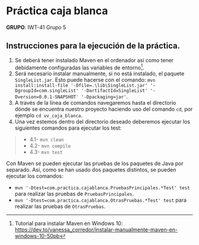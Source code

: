 # Práctica caja blanca 
**GRUPO**: IWT-41 Grupo 5

## Instrucciones para la ejecución de la práctica.

1. Se deberá tener instalado Maven en el ordenador así como tener debidamente configuradas las variables de entorno[^1].
2. Será necesario instalar manualmente, si no está instalado, el paquete `SingleList.jar`. Esto puede hacerse con el comando: `mvn install:install-file '-Dfile=.\lib\SingleList.jar' '-DgroupId=com.singleList' '-DartifactId=SingleList' '-Dversion=0.0.1-SNAPSHOT' '-Dpackaging=jar'`.
3. A través de la línea de comandos navegaremos hasta el directorio dónde se encuentra nuestro proyecto haciendo uso del comando `cd`, por ejemplo `cd vv_caja_blanca`.
4. Una vez estemos dentro del directorio deseado deberemos ejecutar los siguientes comandos para ejecutar los test:
  >- 4.1- `mvn clean`
  >- 4.2- `mvn compile`
  >- 4.3- `mvn test`

Con Maven se pueden ejecutar las pruebas de los paquetes de Java por separado. Así, como se han usado dos paquetes distintos, se pueden ejecutar los comandos:
  - `mvn '-Dtest=com.practica.cajablanca.PruebasPrincipales.*Test' test` para realizar las pruebas de `PruebasPrincipales`.
  - `mvn '-Dtest=com.practica.cajablanca.OtrasPruebas.*Test' test` para realizar las pruebas de `OtrasPruebas`.

  
[^1]: Tutorial para instalar Maven en Windows 10: https://dev.to/vanessa_corredor/instalar-manualmente-maven-en-windows-10-50pb
